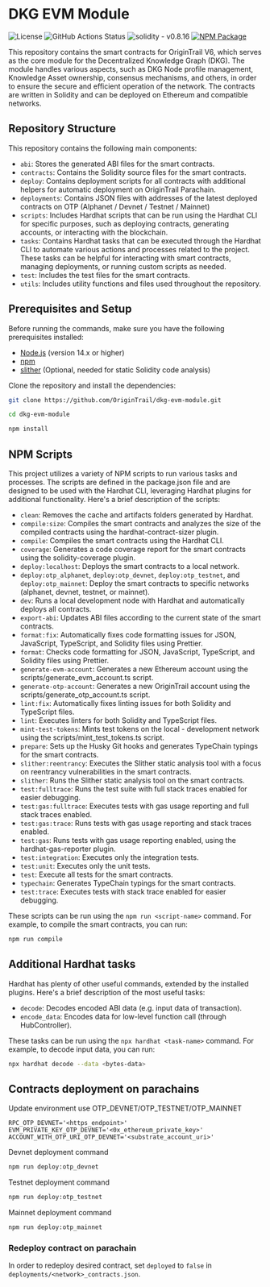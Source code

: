 # DKG EVM Module

![License](https://img.shields.io/github/license/OriginTrail/dkg-evm-module)
![GitHub Actions Status](https://img.shields.io/github/actions/workflow/status/OriginTrail/dkg-evm-module/checks.yml)
![solidity - v0.8.16](https://img.shields.io/badge/solidity-v0.8.16-07a7930e?logo=solidity)
[![NPM Package](https://img.shields.io/npm/v/dkg-evm-module)](https://www.npmjs.com/package/dkg-evm-module)

This repository contains the smart contracts for OriginTrail V6, which serves as the core module for the Decentralized Knowledge Graph (DKG). The module handles various aspects, such as DKG Node profile management, Knowledge Asset ownership, consensus mechanisms, and others, in order to ensure the secure and efficient operation of the network. The contracts are written in Solidity and can be deployed on Ethereum and compatible networks.

## Repository Structure

This repository contains the following main components:

- `abi`: Stores the generated ABI files for the smart contracts.
- `contracts`: Contains the Solidity source files for the smart contracts.
- `deploy`: Contains deployment scripts for all contracts with additional helpers for automatic deployment on OriginTrail Parachain.
- `deployments`: Contains JSON files with addresses of the latest deployed contracts on OTP (Alphanet / Devnet / Testnet / Mainnet)
- `scripts`: Includes Hardhat scripts that can be run using the Hardhat CLI for specific purposes, such as deploying contracts, generating accounts, or interacting with the blockchain.
- `tasks`: Contains Hardhat tasks that can be executed through the Hardhat CLI to automate various actions and processes related to the project. These tasks can be helpful for interacting with smart contracts, managing deployments, or running custom scripts as needed.
- `test`: Includes the test files for the smart contracts.
- `utils`: Includes utility functions and files used throughout the repository.

## Prerequisites and Setup

Before running the commands, make sure you have the following prerequisites installed:

- [Node.js](https://nodejs.org/) (version 14.x or higher)
- [npm](https://www.npmjs.com/)
- [slither](https://github.com/crytic/slither) (Optional, needed for static Solidity code analysis)

Clone the repository and install the dependencies:

```sh
git clone https://github.com/OriginTrail/dkg-evm-module.git

cd dkg-evm-module

npm install
```

## NPM Scripts
This project utilizes a variety of NPM scripts to run various tasks and processes. The scripts are defined in the package.json file and are designed to be used with the Hardhat CLI, leveraging Hardhat plugins for additional functionality. Here's a brief description of the scripts:

- `clean`: Removes the cache and artifacts folders generated by Hardhat.
- `compile:size`: Compiles the smart contracts and analyzes the size of the compiled contracts using the hardhat-contract-sizer plugin.
- `compile`: Compiles the smart contracts using the Hardhat CLI.
- `coverage`: Generates a code coverage report for the smart contracts using the solidity-coverage plugin.
- `deploy:localhost`: Deploys the smart contracts to a local network.
- `deploy:otp_alphanet`, `deploy:otp_devnet`, `deploy:otp_testnet`, and `deploy:otp_mainnet`: Deploy the smart contracts to specific networks (alphanet, devnet, testnet, or mainnet).
- `dev`: Runs a local development node with Hardhat and automatically deploys all contracts.
- `export-abi`: Updates ABI files according to the current state of the smart contracts.
- `format:fix`: Automatically fixes code formatting issues for JSON, JavaScript, TypeScript, and Solidity files using Prettier.
- `format`: Checks code formatting for JSON, JavaScript, TypeScript, and Solidity files using Prettier.
- `generate-evm-account`: Generates a new Ethereum account using the scripts/generate_evm_account.ts script.
- `generate-otp-account`: Generates a new OriginTrail account using the scripts/generate_otp_account.ts script.
- `lint:fix`: Automatically fixes linting issues for both Solidity and TypeScript files.
- `lint`: Executes linters for both Solidity and TypeScript files.
- `mint-test-tokens`: Mints test tokens on the local - development network using the scripts/mint_test_tokens.ts script.
- `prepare`: Sets up the Husky Git hooks and generates TypeChain typings for the smart contracts.
- `slither:reentrancy`: Executes the Slither static analysis tool with a focus on reentrancy vulnerabilities in the smart contracts.
- `slither`: Runs the Slither static analysis tool on the smart contracts.
- `test:fulltrace`: Runs the test suite with full stack traces enabled for easier debugging.
- `test:gas:fulltrace`: Executes tests with gas usage reporting and full stack traces enabled.
- `test:gas:trace`: Runs tests with gas usage reporting and stack traces enabled.
- `test:gas`: Runs tests with gas usage reporting enabled, using the hardhat-gas-reporter plugin.
- `test:integration`: Executes only the integration tests.
- `test:unit`: Executes only the unit tests.
- `test`: Execute all tests for the smart contracts.
- `typechain`: Generates TypeChain typings for the smart contracts.
- `test:trace`: Executes tests with stack trace enabled for easier debugging.

These scripts can be run using the `npm run <script-name>` command. For example, to compile the smart contracts, you can run:

```sh
npm run compile
```

## Additional Hardhat tasks
Hardhat has plenty of other useful commands, extended by the installed plugins. Here's a brief description of the most useful tasks:

- `decode`: Decodes encoded ABI data (e.g. input data of transaction).
- `encode_data`: Encodes data for low-level function call (through HubController).

These tasks can be run using the `npx hardhat <task-name>` command. For example, to decode input data, you can run:

```sh
npx hardhat decode --data <bytes-data>
```

## Contracts deployment on parachains

Update environment use OTP_DEVNET/OTP_TESTNET/OTP_MAINNET
```dotenv
RPC_OTP_DEVNET='<https_endpoint>'
EVM_PRIVATE_KEY_OTP_DEVNET='<0x_ethereum_private_key>'
ACCOUNT_WITH_OTP_URI_OTP_DEVNET='<substrate_account_uri>'
```

Devnet deployment command
```sh
npm run deploy:otp_devnet
```
Testnet deployment command
```sh
npm run deploy:otp_testnet
```
Mainnet deployment command
```sh
npm run deploy:otp_mainnet
```

### Redeploy contract on parachain

In order to redeploy desired contract, set `deployed` to `false` in `deployments/<network>_contracts.json`.
